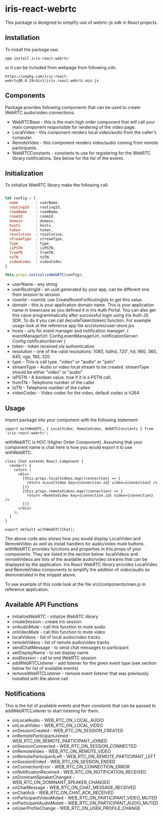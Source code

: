 # iris-react-webrtc
This package is designed to simplify use of webrtc-js-sdk in React projects.

## Installation
To install the package use:

```
npm install iris-react-webrtc
```

or it can be included from webpage from following cdn:

```
https://unpkg.com/iris-react-webrtc@0.0.19/dist/iris.react.webrtc.min.js
```

## Components
Package provides following components that can be used to create WebRTC audio/video connections:

* WebRTCBase - this is the main high order component that will call your main component responsible for rendering of the video page.
* LocalVideo - this component renders local video/audio from the caller's computer.
* RemoteVideo - this component renders video/audio coming from remote participants.
* WebRTCConstants - constants to use for registering for the WebRTC library notifications.  See below for the list of the events.

## Initialization
To initialize WebRTC library make the following call:

```javascript

let config = {
  name        : userName,
  routingId   : routingId,
  roomName    : roomName,
  roomId      : roomId,
  domain      : domain,
  hosts       : hosts,
  token       : token,
  resolution  : resolution,
  streamType  : streamType,
  type        : type,
  isPSTN      : isPSTN,
  fromTN      : fromTN,
  toTN        : toTN,
  videoCodec  : videoCodec
}

this.props.initializeWebRTC(config);

```

* userName - any string
* userRoutingId - an uuid generated by your app, can be different one from session to session
* roomId - roomId, use CreateRoomForRoutingIds to get this value.
* domain - this is your application domain name.  This is your application name in lowercase as you defined it in Iris Auth Portal.  You can also get this value programmatically after successful login using Iris Auth JS SDK.  To do it you can call decodeToken(token) function.  For example usage look at the reference app file src/stores/user-store.jsx.
* hosts - urls for event manager and notification manager: { eventManagerUrl: Config.eventManagerUrl, notificationServer: Config.notificationServer }
* token - token received via authentication
* resolution - one of the valid resolutions: 1080, fullhd, 720', hd, 960, 360, 640, vga, 180, 320
* type - This is call type, "video" or "audio" or "pstn"
* streamType - Audio or video local stream to be created. streamType should be either "video" or "audio"
* isPSTN - A boolean value. true if it is a PSTN call.
* fromTN - Telephone number of the caller
* toTN - Telephone number of the callee
* videoCodec - Video codec for the video, default codec is h264

## Usage
Import package into your component with the following statement:

```
import withWebRTC, { LocalVideo, RemoteVideo, WebRTCConstants } from 'iris-react-webrtc';
```

withWebRTC is HOC (Higher Order Component).  Assuming that your component name is chat here is how you would export it to use withWebRTC:

```
class Chat extends React.Component {
  render() {
    return (
      <div>
        {this.props.localVideos.map((connection) => {
          return <LocalVideo key={connection.id} video={connection} />
        })}
        {this.props.remoteVideos.map((connection) => {
          return <RemoteVideo key={connection.id} video={connection} />
        })}
      </div>
    );
  }
}

export default withWebRTC(Chat);
```

The above code also shows how you would display LocalVideo and RemoteVideo as well as install handlers for audio/video mute buttons.  withWebRTC provides functions and properties in this.props of your components.  They are listed in the section below.  localVideos and remoteVideos are lists of the available audio/video streams that can be displayed by the application. Iris React WebRTC library provides LocalVideo and RemoteVideo components to simplify the addition of video/audio as demonstrated in the snippet above.  

To see example of this code look at the file src/components/main.js in reference application.

## Available API Functions
* initializeWebRTC - intialize WebRTC library
* createSession - create iris session
* onAudioMute - call this function to mute audio
* onVideoMute - call this function to mute video
* localVideos - list of local audio/video tracks
* remoteVideos - list of remote audio/video tracks
* sendChatMessage - to send chat messages to participant
* setDisplayName - to set display name
* endSession - call to end WebRTC session
* addWebRTCListener - add listener for the given event type (see section below for list of available events)
* removeWebRTCListener - remove event listener that was previously installed with the above call

## Notifications
This is the list of available events and their constants that can be passed to addWebRTCListener to start listening for them.

* onLocalAudio - WEB_RTC_ON_LOCAL_AUDIO
* onLocalVideo - WEB_RTC_ON_LOCAL_VIDEO
* onSessionCreated - WEB_RTC_ON_SESSION_CREATED
* onRemoteParticipantJoined - WEB_RTC_ON_REMOTE_PARTICIPANT_JOINED
* onSessionConnected - WEB_RTC_ON_SESSION_CONNECTED
* onRemoteVideo - WEB_RTC_ON_REMOTE_VIDEO
* onRemoteParticipantLeft - WEB_RTC_ON_REMOTE_PARTICIPANT_LEFT
* onSessionEnded - WEB_RTC_ON_SESSION_ENDED
* onConnectionError - WEB_RTC_ON_CONNECTION_ERROR
* onNotificationReceived - WEB_RTC_ON_NOTIFICATION_RECEIVED
* onDominantSpeakerChanged - WEB_RTC_ON_DOMINANT_SPEAKER_CHANGED
* onChatMessage - WEB_RTC_ON_CHAT_MESSAGE_RECEIVED
* onChatAck - WEB_RTC_ON_CHAT_ACK_RECEIVED
* onParticipantVideoMuted - WEB_RTC_ON_PARTICIPANT_VIDEO_MUTED
* onParticipantAudioMuted  - WEB_RTC_ON_PARTICIPANT_AUDIO_MUTED
* onUserProfileChange  - WEB_RTC_ON_USER_PROFILE_CHANGE
